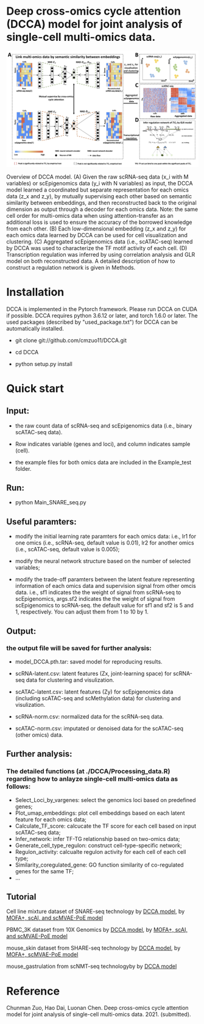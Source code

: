 # Deep cross-omics cycle attention (DCCA) model for joint analysis of single-cell multi-omics data.

![image](https://github.com/cmzuo11/DCCA/blob/main/Utilities/Figure_1.png)

Overview of DCCA model. (A) Given the raw scRNA-seq data (x_i with M variables) or scEpigenomics data (y_i with N variables) as input, the DCCA model learned a coordinated but separate representation for each omics data (z_x and z_y), by mutually supervising each other based on semantic similarity between embeddings, and then reconstructed back to the original dimension as output through a decoder for each omics data. Note: the same cell order for multi-omics data when using attention-transfer as an additional loss is used to ensure the accuracy of the borrowed knowledge from each other. (B) Each low-dimensional embedding (z_x and z_y) for each omics data learned by DCCA can be used for cell visualization and clustering. (C) Aggregated scEpigenomics data (i.e., scATAC-seq) learned by DCCA was used to characterize the TF motif activity of each cell. (D) Transcription regulation was inferred by using correlation analysis and GLR model on both reconstructed data. A detailed description of how to construct a regulation network is given in Methods.

# Installation

DCCA is implemented in the Pytorch framework. Please run DCCA on CUDA if possible. DCCA requires python 3.6.12 or later, and torch 1.6.0 or later. The used packages (described by "used_package.txt") for DCCA can be automatically installed.

* git clone git://github.com/cmzuo11/DCCA.git

* cd DCCA

* python setup.py install


# Quick start

## Input: 

* the raw count data of scRNA-seq and scEpigenomics data (i.e., binary scATAC-seq data). 

* Row indicates variable (genes and loci), and column indicates sample (cell).

* the example files for both omics data are included in the Example_test folder.

## Run: 

* python Main_SNARE_seq.py 

## Useful paramters:

* modify the initial learning rate paramters for each omics data: i.e., lr1 for one omics (i.e., scRNA-seq, default value is 0.01), lr2 for another omics (i.e., scATAC-seq, default value is 0.005);

* modify the neural network structure based on the number of selected variables;

* modify the trade-off paramters between the latent feature representing information of each omics data and supervision signal from other omcis data. i.e., sf1    indicates the the weight of signal from scRNA-seq to scEpigenomics, args.sf2 indicates the the weight of signal from scEpigenomics to scRNA-seq. the default value for sf1 and sf2 is 5 and 1, respectively. You can adjust them from 1 to 10 by 1.

## Output:

### the output file will be saved for further analysis:

* model_DCCA.pth.tar: saved model for reproducing results.

* scRNA-latent.csv: latent features (Zx, joint-learning space) for scRNA-seq data for clustering and visulization.

* scATAC-latent.csv: latent features (Zy) for scEpigenomics data (including scATAC-seq and scMethylation data) for clustering and visulization.

* scRNA-norm.csv: normalized data for the scRNA-seq data.

* scATAC-norm.csv: imputated or denoised data for the scATAC-seq (other omics) data.

## Further analysis:

### The detailed functions (at ./DCCA/Processing_data.R) regarding how to anlayze single-cell multi-omics data as follows:

* Select_Loci_by_vargenes: select the genomics loci based on predefined genes;
* Plot_umap_embeddings: plot cell embeddings based on each latent feature for each omics data;
* Calculate_TF_score: calcucate the TF score for each cell based on input scATAC-seq data;
* Infer_network: infer TF-TG relationship based on two-omics data;
* Generate_cell_type_regulon: construct cell-type-specific network;
* Regulon_activity: calcualte regulon activity for each cell of each cell type;
* Similarity_coregulated_gene: GO function similarity of co-regulated genes for the same TF;
* ...

## Tutorial
Cell line mixture dataset of SNARE-seq technology by [DCCA model](https://github.com/cmzuo11/DCCA/wiki/Analysis-of-cellMix-dataset-from-SNARE-seq-technology-by-DCCA-model), by [MOFA+, scAI, and scMVAE-PoE model](https://github.com/cmzuo11/DCCA/wiki/Analysis-of-cellMix-dataset-from-SNARE-seq-technology-by-MOFA-,-scAI,-and-scMVAE-PoE)

PBMC_3K dataset from 10X Genomics by [DCCA model](https://github.com/cmzuo11/DCCA/wiki/Analysis-of-PBMC_3K-dataset-from-10X-Genomics-by-DCCA-model), by [MOFA+, scAI, and scMVAE-PoE model](https://github.com/cmzuo11/DCCA/wiki/Analysis-of-PBMC_3K-dataset-from-10X-Genomics-by-MOFA-,-scAI,-and-scMVAE-PoE-model)

mouse_skin dataset from SHARE-seq technology by [DCCA model](https://github.com/cmzuo11/DCCA/wiki/Analysis-of-mouse_skin-dataset-from-SHARE-seq-technology-by-DCCA-model), by [MOFA+, scMVAE-PoE model](https://github.com/cmzuo11/DCCA/wiki/Analysis-of-mouse_skin-dataset-from-SHARE-seq-technology-by-MOFA--and-scMVAE-PoE-model)

mouse_gastrulation from scNMT-seq technologyby by [DCCA model](https://github.com/cmzuo11/DCCA/wiki/Analysis-of-scRNA-seq-and-scMethylation-data-from-scNMT-seq-technology-by-DCCA-model)

# Reference

Chunman Zuo, Hao Dai, Luonan Chen. Deep cross-omics cycle attention model for joint analysis of single-cell multi-omics data. 2021. (submitted).
